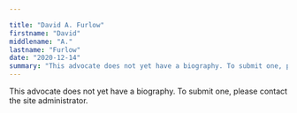```yaml
---

title: "David A. Furlow"
firstname: "David"
middlename: "A."
lastname: "Furlow"
date: "2020-12-14"
summary: "This advocate does not yet have a biography. To submit one, please contact the site administrator."
---
```

This advocate does not yet have a biography. To submit one, please contact the site administrator.

